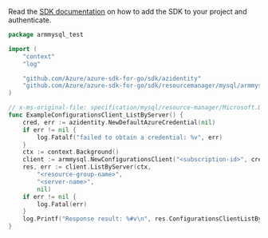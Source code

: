 Read the [SDK documentation](https://github.com/Azure/azure-sdk-for-go/blob/sdk%2Fresourcemanager%2Fmysql%2Farmmysql%2Fv0.3.1/sdk/resourcemanager/mysql/armmysql/README.md) on how to add the SDK to your project and authenticate.

```go
package armmysql_test

import (
	"context"
	"log"

	"github.com/Azure/azure-sdk-for-go/sdk/azidentity"
	"github.com/Azure/azure-sdk-for-go/sdk/resourcemanager/mysql/armmysql"
)

// x-ms-original-file: specification/mysql/resource-manager/Microsoft.DBforMySQL/stable/2017-12-01/examples/ConfigurationListByServer.json
func ExampleConfigurationsClient_ListByServer() {
	cred, err := azidentity.NewDefaultAzureCredential(nil)
	if err != nil {
		log.Fatalf("failed to obtain a credential: %v", err)
	}
	ctx := context.Background()
	client := armmysql.NewConfigurationsClient("<subscription-id>", cred, nil)
	res, err := client.ListByServer(ctx,
		"<resource-group-name>",
		"<server-name>",
		nil)
	if err != nil {
		log.Fatal(err)
	}
	log.Printf("Response result: %#v\n", res.ConfigurationsClientListByServerResult)
}
```
